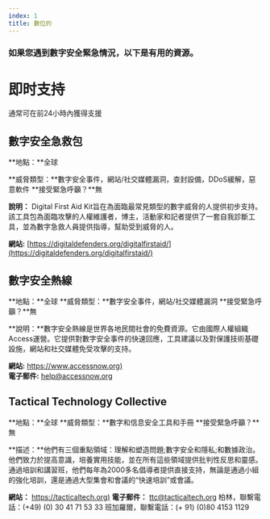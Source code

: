 ```yaml
---
index: 1
title: 數位的
---
```

### 如果您遇到數字安全緊急情況，以下是有用的資源。

# 即时支持

通常可在前24小時內獲得支援

## 數字安全急救包

**地點：**全球

**威脅類型：**數字安全事件，網站/社交媒體漏洞，查封設備，DDoS緩解，惡意軟件
**接受緊急呼籲？**無

**說明：** Digital First Aid Kit旨在為面臨最常見類型的數字威脅的人提供初步支持。該工具包為面臨攻擊的人權維護者，博主，活動家和記者提供了一套自我診斷工具，並為數字急救人員提供指導，幫助受到威脅的人。

**網站:** [https://digitaldefenders.org/digitalfirstaid/](https://digitaldefenders.org/digitalfirstaid/)

## 數字安全熱線

**地點：**全球
**威脅類型：**數字安全事件，網站/社交媒體漏洞
**接受緊急呼籲？**無

**說明：**數字安全熱線是世界各地民間社會的免費資源。它由國際人權組織Access運營。它提供對數字安全事件的快速回應，工具建議以及對保護技術基礎設施，網站和社交媒體免受攻擊的支持。

**網站:** [https://www.accessnow.org)](https://www.accessnow.org)   
**電子郵件:** help@accessnow.org

## Tactical Technology Collective

**地點：**全球
**威脅類型：**數字和信息安全工具和手冊
**接受緊急呼籲？**無

**描述：**他們有三個重點領域：理解和塑造問題;數字安全和隱私;和數據政治。他們致力於提高意識，培養實用技能，並在所有這些領域提供批判性反思和靈感。通過培訓和講習班，他們每年為2000多名倡導者提供直接支持，無論是通過小組的強化培訓，還是通過大型集會和會議的“快速培訓”或會議。

**網站：** [https://tacticaltech.org)](https://tacticaltech.org)
**電子郵件：** ttc@tacticaltech.org
柏林，聯繫電話：(+49) (0) 30 41 71 53 33
班加羅爾，聯繫電話：(+ 91) (0)80 4153 1129